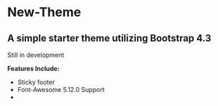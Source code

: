 # New-Theme
## A simple starter theme utilizing Bootstrap 4.3

Still in development

__Features Include:__
* Sticky footer
* Font-Awesome 5.12.0 Support
*

